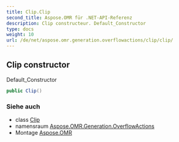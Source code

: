```yaml
---
title: Clip.Clip
second_title: Aspose.OMR für .NET-API-Referenz
description: Clip constructeur. Default_Constructor
type: docs
weight: 10
url: /de/net/aspose.omr.generation.overflowactions/clip/clip/
---
```

## Clip constructor

Default_Constructor

```csharp
public Clip()
```

### Siehe auch

* class [Clip](../)
* namensraum [Aspose.OMR.Generation.OverflowActions](../../clip/)
* Montage [Aspose.OMR](../../../)



